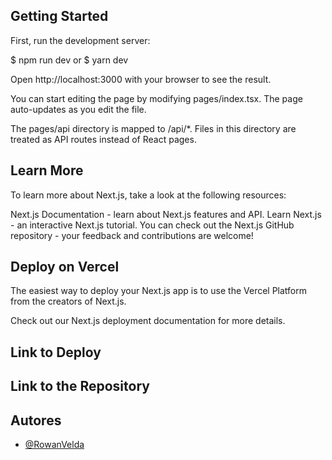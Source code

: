 
## Getting Started

First, run the development server:

$ npm run dev 
or
$ yarn dev

Open http://localhost:3000 with your browser to see the result.

You can start editing the page by modifying pages/index.tsx. The page auto-updates as you edit the file.

The pages/api directory is mapped to /api/*. Files in this directory are treated as API routes instead of React pages.
## Learn More

To learn more about Next.js, take a look at the following resources:

Next.js Documentation - learn about Next.js features and API.
Learn Next.js - an interactive Next.js tutorial.
You can check out the Next.js GitHub repository - your feedback and contributions are welcome!
## Deploy on Vercel

The easiest way to deploy your Next.js app is to use the Vercel Platform from the creators of Next.js.

Check out our Next.js deployment documentation for more details.

## Link to Deploy 


## Link to the Repository


## Autores

- [@RowanVelda](https://github.com/RowanVelda)

